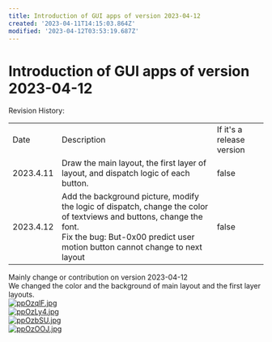 ```yaml
---
title: Introduction of GUI apps of version 2023-04-12
created: '2023-04-11T14:15:03.864Z'
modified: '2023-04-12T03:53:19.687Z'
---
```


# Introduction of GUI apps of version 2023-04-12

Revision History:

<table><tbody><tr>
<td>Date</td><td>Description</td><td>If it's a release version</td>
</tr><tr>
<td>2023.4.11</td><td>Draw the main layout, the first layer of layout, and dispatch logic of each button.</td><td>false</td>
</tr></tr>
<td>2023.4.12</td><td>
Add the background picture, modify the logic of dispatch, change the color of textviews and buttons, change the font.</br>
Fix the bug:
But-0x00 predict user motion button cannot change to next layout</td><td>false</td>
</tr><tr>
</tr></tbody></table>

Mainly change or contribution on version 2023-04-12</br>
We changed the color and the background of main layout and the first layer layouts.</br>
[![ppOzqlF.jpg](https://s1.ax1x.com/2023/04/12/ppOzqlF.jpg)](https://imgse.com/i/ppOzqlF)
</br>
[![ppOzLy4.jpg](https://s1.ax1x.com/2023/04/12/ppOzLy4.jpg)](https://imgse.com/i/ppOzLy4)
</br>
[![ppOzbSU.jpg](https://s1.ax1x.com/2023/04/12/ppOzbSU.jpg)](https://imgse.com/i/ppOzbSU)
</br>
[![ppOzOOJ.jpg](https://s1.ax1x.com/2023/04/12/ppOzOOJ.jpg)](https://imgse.com/i/ppOzOOJ)
